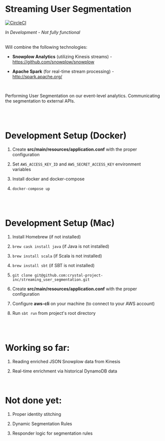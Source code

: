 # Streaming User Segmentation

[![CircleCI](https://circleci.com/gh/crystal-project-inc/streaming_user_segmentation/tree/master.svg?style=svg)](https://circleci.com/gh/crystal-project-inc/streaming_user_segmentation/tree/master)

*In Development - Not fully functional*<br><br>

Will combine the following technologies:

- **Snowplow Analytics** (utilizing Kinesis streams) - https://github.com/snowplow/snowplow


- **Apache Spark** (for real-time stream processing) - http://spark.apache.org/


<br>

Performing User Segmentation on our event-level analytics. Communicating the segmentation to external APIs.


<br><br>

# Development Setup (Docker)

1. Create **src/main/resources/application.conf** with the proper configuration

1. Set `AWS_ACCESS_KEY_ID` and `AWS_SECRET_ACCESS_KEY` environment variables

1. Install docker and docker-compose

1. `docker-compose up`

<br><br>

# Development Setup (Mac)

1. Install Homebrew (if not installed)

1. `brew cask install java` (if Java is not installed)

1. `brew install scala` (if Scala is not installed)

1. `brew install sbt` (if SBT is not installed)

1. `git clone git@github.com:crystal-project-inc/streaming_user_segmentation.git`

1. Create **src/main/resources/application.conf** with the proper configuration

1. Configure **aws-cli** on your machine (to connect to your AWS account)

1. Run `sbt run` from project's root directory



<br><br>

# Working so far:

1. Reading enriched JSON Snowplow data from Kinesis

1. Real-time enrichment via historical DynamoDB data

<br>

# Not done yet:

1. Proper identity stitching

1. Dynamic Segmentation Rules

1. Responder logic for segmentation rules
